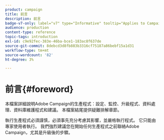 ```yaml
---
product: campaign
title: 前言
description: 前言
badge-v7-only: label="v7" type="Informative" tooltip="Applies to Campaign Classic v7 only"
audience: production
content-type: reference
topic-tags: introduction
exl-id: c9e92fec-383e-46ba-bce1-183ac8f637de
source-git-commit: 8debcd3d8fb883b3316cf75187a86bebf15a1d31
workflow-type: tm+mt
source-wordcount: '82'
ht-degree: 3%

---
```


# 前言{#foreword}



本檔案詳細說明Adobe Campaign的生產程式：設定、監控、升級程式、資料處理、資料庫維護程式和建議。 本檔案結尾提供疑難排解章節。

執行生產程式必須謹慎，必須事先充分考慮其影響，並嚴格執行程式。 它只能由專家使用者執行。 我們強烈建議您在開始任何生產程式之前聯絡Adobe Campaign，尤其是升級後的步驟。
